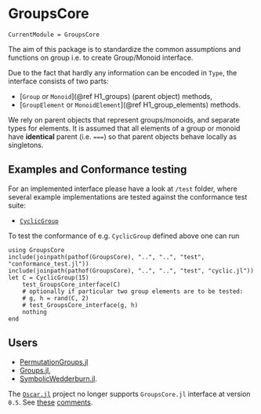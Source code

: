 # GroupsCore

```@meta
CurrentModule = GroupsCore
```

The aim of this package is to standardize the common assumptions and functions
on group i.e. to create Group/Monoid interface.

Due to the fact that hardly any information can be encoded in `Type`, the
interface consists of two parts:

* [`Group` or `Monoid`](@ref H1_groups) (parent object) methods,
* [`GroupElement` or `MonoidElement`](@ref H1_group_elements) methods.

We rely on parent objects that represent groups/monoids, and separate types
for elements. It is assumed that all elements of a group or monoid have
**identical** parent (i.e.  `===`) so that parent objects behave locally as
singletons.

## Examples and Conformance testing

For an implemented interface please have a look at `/test` folder, where several
example implementations are tested against the conformance test suite:

* [`CyclicGroup`](https://github.com/kalmarek/GroupsCore.jl/blob/main/test/cyclic.jl)

To test the conformance of e.g. `CyclicGroup` defined above one can run

```@repl
using GroupsCore
include(joinpath(pathof(GroupsCore), "..", "..", "test", "conformance_test.jl"))
include(joinpath(pathof(GroupsCore), "..", "..", "test", "cyclic.jl"))
let C = CyclicGroup(15)
    test_GroupsCore_interface(C)
    # optionally if particular two group elements are to be tested:
    # g, h = rand(C, 2)
    # test_GroupsCore_interface(g, h)
    nothing
end
```

## Users
* [PermutationGroups.jl](https://github.com/kalmarek/PermutationGroups.jl)
* [Groups.jl](https://github.com/kalmarek/Groups.jl),
* [SymbolicWedderburn.jl](https://github.com/kalmarek/SymbolicWedderburn.jl).

The [`Oscar.jl`](https://github.com/oscar-system/Oscar.jl) project no longer
supports `GroupsCore.jl` interface at version `0.5`. See
[these](https://github.com/oscar-system/Oscar.jl/pull/3070#issuecomment-1841742705)
[comments](https://github.com/oscar-system/Oscar.jl/pull/3070#issuecomment-1841865387).
